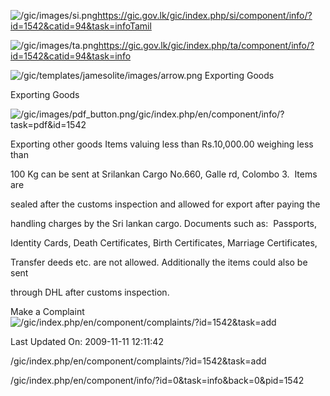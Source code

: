 <!-- Source: https://gic.gov.lk/gic/index.php/en/component/info/?id=1542&catid=94&task=info -->

![/gic/images/si.png](/gic/images/si.png)https://gic.gov.lk/gic/index.php/si/component/info/?id=1542&catid=94&task=infoTamil

![/gic/images/ta.png](/gic/images/ta.png)https://gic.gov.lk/gic/index.php/ta/component/info/?id=1542&catid=94&task=info

![/gic/templates/jamesolite/images/arrow.png](/gic/templates/jamesolite/images/arrow.png) Exporting Goods

Exporting Goods

![/gic/images/pdf_button.png](/gic/images/pdf_button.png)/gic/index.php/en/component/info/?task=pdf&id=1542

Exporting other goods Items valuing less than Rs.10,000.00 weighing less than

100 Kg can be sent at Srilankan Cargo No.660, Galle rd, Colombo 3.  Items are

sealed after the customs inspection and allowed for export after paying the

handling charges by the Sri lankan cargo. Documents such as:  Passports,

Identity Cards, Death Certificates, Birth Certificates, Marriage Certificates,

Transfer deeds etc. are not allowed. Additionally the items could also be sent

through DHL after customs inspection.

Make a Complaint ![/gic/index.php/en/component/complaints/?id=1542&task=add](/gic/index.php/en/component/complaints/?id=1542&task=add)

Last Updated On: 2009-11-11 12:11:42

/gic/index.php/en/component/complaints/?id=1542&task=add

/gic/index.php/en/component/info/?id=0&task=info&back=0&pid=1542